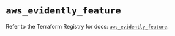# `aws_evidently_feature`

Refer to the Terraform Registry for docs: [`aws_evidently_feature`](https://registry.terraform.io/providers/hashicorp/aws/6.6.0/docs/resources/evidently_feature).
